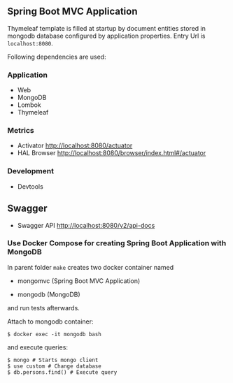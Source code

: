 ## Spring Boot MVC Application 

Thymeleaf template is filled at startup by document entities stored in mongodb database configured by application properties.
Entry Url is `localhost:8080`.

Following dependencies are used: 

### Application
- Web
- MongoDB
- Lombok
- Thymeleaf

### Metrics
- Activator [http://localhost:8080/actuator](http://localhost:8080/actuator)
- HAL Browser [http://localhost:8080/browser/index.html#/actuator](http://localhost:8080/browser/index.html#/actuator)

### Development
- Devtools

## Swagger
- Swagger API [http://localhost:8080/v2/api-docs](http://localhost:8080/v2/api-docs)

 
### Use Docker Compose for creating Spring Boot Application with MongoDB

In parent folder `make` creates two docker container named 

* mongomvc (Spring Boot MVC Application)

* mongodb (MongoDB)

and run tests afterwards.

Attach to mongodb container:

```sh-session
$ docker exec -it mongodb bash 
```
    
and execute queries:

```sh-session
$ mongo # Starts mongo client
$ use custom # Change database
$ db.persons.find() # Execute query
```

   